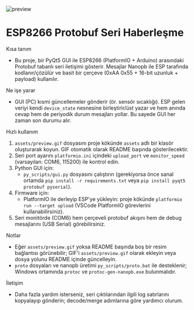![preview](assets/preview.gif)

# ESP8266 Protobuf Seri Haberleşme

Kısa tanım
- Bu proje, bir PyQt5 GUI ile ESP8266 (PlatformIO + Arduino) arasındaki Protobuf tabanlı seri iletişimi gösterir. Mesajlar Nanopb ile ESP tarafında kodlanır/çözülür ve basit bir çerçeve (0xAA 0x55 + 16-bit uzunluk + payload) kullanılır.

Ne işe yarar
- GUI (PC) kısmi güncellemeler gönderir (ör. sensör sıcaklığı). ESP gelen veriyi kendi `device_state` nesnesine birleştirir/üst yazar ve hem anında cevap hem de periyodik durum mesajları yollar. Bu sayede GUI her zaman son durumu alır.

Hızlı kullanım
1. `assets/preview.gif` dosyasını proje kökünde `assets` adlı bir klasör oluşturarak koyun. GIF otomatik olarak README başında gösterilecektir.
2. Seri port ayarını `platformio.ini` içindeki `upload_port` ve `monitor_speed` (varsayılan: COM6, 115200) ile kontrol edin.
3. Python GUI için:
   - `py_scripts/gui.py` dosyasını çalıştırın (gerekiyorsa önce sanal ortamda `pip install -r requirements.txt` veya `pip install pyqt5 protobuf pyserial`).
4. Firmware için:
   - PlatformIO ile derleyip ESP'ye yükleyin: proje kökünde `platformio run --target upload` (VSCode PlatformIO görevlerini kullanabilirsiniz).
5. Seri monitörde (COM6) hem çerçeveli protobuf akışını hem de debug mesajlarını (USB Serial) görebilirsiniz.

Notlar
- Eğer `assets/preview.gif` yoksa README başında boş bir resim bağlantısı görünebilir; GIF'i `assets/preview.gif` olarak ekleyin veya dosya yolunu README içinde güncelleyin.
- `proto` dosyaları ve nanopb üretimi `py_scripts/proto.bat` ile desteklenir; Windows ortamında `protoc` ve `protoc-gen-nanopb.exe` bulunmalıdır.

İletişim
- Daha fazla yardım isterseniz, seri çıktılarından ilgili log satırlarını kopyalayıp gönderin; decode/merge adımlarına göre yardımcı olurum.
